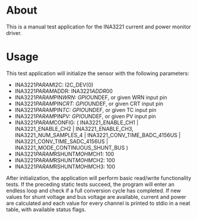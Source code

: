 # About
This is a manual test application for the INA3221 current and power
monitor driver.

# Usage
This test application will initialize the sensor with the following parameters:
- INA3221*PARAM*I2C:                I2C_DEV(0)
- INA3221*PARAM*ADDR:               INA3221*ADDR*00
- INA3221*PARAM*PIN*WRN:            GPIO*UNDEF, or given WRN input pin
- INA3221*PARAM*PIN*CRT:            GPIO*UNDEF, or given CRT input pin
- INA3221*PARAM*PIN*TC:             GPIO*UNDEF, or given TC input pin
- INA3221*PARAM*PIN*PV:             GPIO*UNDEF, or given PV input pin
- INA3221*PARAM*CONFIG:             (
                                        INA3221_ENABLE_CH1 | INA3221_ENABLE_CH2 | INA3221_ENABLE_CH3,
                                        INA3221_NUM_SAMPLES_4 |
                                        INA3221_CONV_TIME_BADC_4156US |
                                        INA3221_CONV_TIME_SADC_4156US |
                                        INA3221_MODE_CONTINUOUS_SHUNT_BUS
                                    )
- INA3221*PARAM*RSHUNT*MOHM*CH1:    100
- INA3221*PARAM*RSHUNT*MOHM*CH2:    100
- INA3221*PARAM*RSHUNT*MOHM*CH3:    100

After initialization, the application will perform basic read/write
functionality tests. If the preceding static tests succeed, the program
will enter an endless loop and check if a full conversion cycle has
completed. If new values for shunt voltage and bus voltage are available,
current and power are calculated and each value for every channel is
printed to stdio in a neat table, with available status flags.
